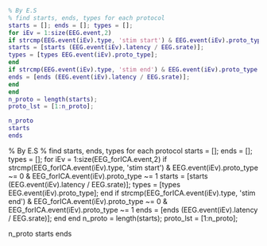 
```matlab
% By E.S 
% find starts, ends, types for each protocol
starts = []; ends = []; types = [];
for iEv = 1:size(EEG.event,2)
if strcmp(EEG.event(iEv).type, 'stim start') & EEG.event(iEv).proto_type ~= 0 & EEG.event(iEv).proto_type ~= 1
starts = [starts (EEG.event(iEv).latency / EEG.srate)];
types = [types EEG.event(iEv).proto_type];
end
if strcmp(EEG.event(iEv).type, 'stim end') & EEG.event(iEv).proto_type ~= 0 & EEG.event(iEv).proto_type ~= 1
ends = [ends (EEG.event(iEv).latency / EEG.srate)];
end
end
n_proto = length(starts);
proto_lst = [1:n_proto];

n_proto
starts
ends
```



% By E.S 
% find starts, ends, types for each protocol
starts = []; ends = []; types = [];
for iEv = 1:size(EEG_forICA.event,2)
if strcmp(EEG_forICA.event(iEv).type, 'stim start') & EEG.event(iEv).proto_type ~= 0 & EEG_forICA.event(iEv).proto_type ~= 1
starts = [starts (EEG.event(iEv).latency / EEG.srate)];
types = [types EEG.event(iEv).proto_type];
end
if strcmp(EEG_forICA.event(iEv).type, 'stim end') & EEG_forICA.event(iEv).proto_type ~= 0 & EEG_forICA.event(iEv).proto_type ~= 1
ends = [ends (EEG.event(iEv).latency / EEG.srate)];
end
end
n_proto = length(starts);
proto_lst = [1:n_proto];

n_proto
starts
ends
